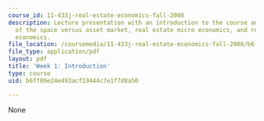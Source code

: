 ```yaml
---
course_id: 11-433j-real-estate-economics-fall-2008
description: Lecture presentation with an introduction to the course and discussion
  of the space versus asset market, real estate micro economics, and real estate macro
  economics.
file_location: /coursemedia/11-433j-real-estate-economics-fall-2008/b6ff09e24e493acf19444c7e1f7d8a50_wk1.pdf
file_type: application/pdf
layout: pdf
title: 'Week 1: Introduction'
type: course
uid: b6ff09e24e493acf19444c7e1f7d8a50

---
```

None